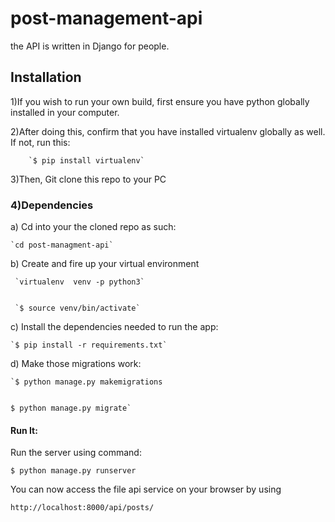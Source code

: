 # post-management-api
the API is written in Django for people.
## Installation
1)If you wish to run your own build, first ensure you have python globally installed in your computer.

2)After doing this, confirm that you have installed virtualenv globally as well. If not, run this:

        `$ pip install virtualenv`

3)Then, Git clone this repo to your PC

### 4)Dependencies
  a) Cd into your the cloned repo as such:

  
    `cd post-managment-api`

  b) Create and fire up your virtual environment

  
     `virtualenv  venv -p python3`

     
     `$ source venv/bin/activate`
     

  c) Install the dependencies needed to run the app:

  
    `$ pip install -r requirements.txt`


  d) Make those migrations work:

  
    `$ python manage.py makemigrations

    
    $ python manage.py migrate`



#### Run It:
Run the server using command:


`$ python manage.py runserver`



You can now access the file api service on your browser by using



`http://localhost:8000/api/posts/`
